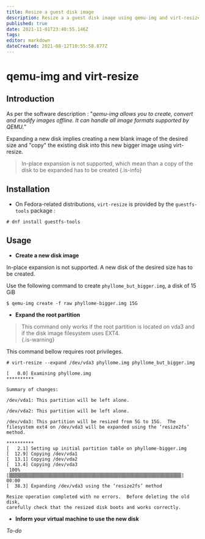 ```yaml
---
title: Resize a guest disk image
description: Resize a a guest disk image using qemu-img and virt-resize
published: true
date: 2021-11-01T23:40:55.146Z
tags: 
editor: markdown
dateCreated: 2021-08-12T10:55:58.877Z
---
```


# qemu-img and virt-resize

## Introduction

As per the software description : "*qemu-img allows you to create, convert and modify images offline. It can handle all image formats supported by QEMU.*"

Expanding a new disk implies creating a new blank image of the desired size and "copy" the existing disk into this new bigger image using virt-resize.

> In-place expansion is not supported, which mean than a copy of the disk to be expanded has to be created
{.is-info}
 
## Installation

* On Fedora-related distributions, `virt-resize` is provided by the `guestfs-tools` package : 

```
# dnf install guestfs-tools
```

## Usage

* **Create a new disk image**

In-place expansion is not supported. A new disk of the desired size has to be created. 

Use the following command to create `phyllome_but_bigger.img`, a disk of 15 GiB 

```
$ qemu-img create -f raw phyllome-bigger.img 15G
```

* **Expand the root partition**

> This command only works if the root partition is located on vda3 and if the disk image filesystem uses EXT4.  
{.is-warning}

This command bellow requires root privileges. 

```
# virt-resize --expand /dev/vda3 phyllome.img phyllome_but_bigger.img

[   0.0] Examining phyllome.img
**********

Summary of changes:

/dev/vda1: This partition will be left alone.

/dev/vda2: This partition will be left alone.

/dev/vda3: This partition will be resized from 5G to 15G.  The 
filesystem ext4 on /dev/vda3 will be expanded using the ‘resize2fs’ 
method.

**********
[   2.1] Setting up initial partition table on phyllome-bigger.img
[  12.9] Copying /dev/vda1
[  13.1] Copying /dev/vda2
[  13.4] Copying /dev/vda3
 100% ⟦▒▒▒▒▒▒▒▒▒▒▒▒▒▒▒▒▒▒▒▒▒▒▒▒▒▒▒▒▒▒▒▒▒▒▒▒▒▒▒▒▒▒▒▒▒▒▒▒▒▒▒▒▒▒▒▒▒▒▒▒▒▒▒⟧ 00:00
[  38.3] Expanding /dev/vda3 using the ‘resize2fs’ method

Resize operation completed with no errors.  Before deleting the old disk, 
carefully check that the resized disk boots and works correctly.
```

* **Inform your virtual machine to use the new disk**

*To-do*
